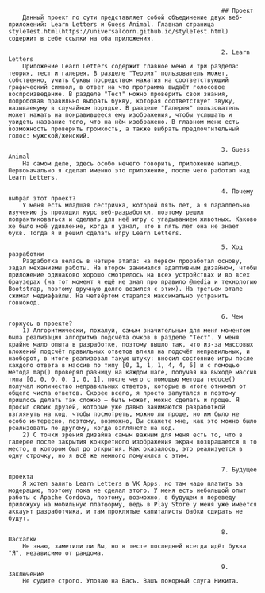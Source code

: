                                                                 ## Проект
        Данный проект по сути представляет собой объединение двух веб-приложений: Learn Letters и Guess Animal. Главная страница styleTest.html(https://universalcorn.github.io/styleTest.html) содержит в себе ссылки на оба приложения.

                                                                2. Learn Letters
        Приложение Learn Letters содержит главное меню и три раздела: теория, тест и галерея. В разделе "Теория" пользователь может, собственно, учить буквы посредством нажатия на соответствующий графический символ, в ответ на что программа выдаёт голосовое воспроизведение. В разделе "Тест" можно проверить свои знания, попробовав правильно выбрать букву, которая соответствует звуку, называемуму в случайном порядке. В разделе "Галерея" пользователь может нажать на понравившееся ему изображения, чтобы услышать и увидеть название того, что на нём изображено. В главном меню есть возможность проверить громкость, а также выбрать предпочтительный голос: мужской/женский.
        
                                                                3. Guess Animal
        На самом деле, здесь особо нечего говорить, приложение налицо. Первоначально я сделал именно это приложение, после чего работал над Learn Letters.
        
                                                                4. Почему выбрал этот проект?
        У меня есть младшая сестричка, которой пять лет, а я параллельно изучению js проходил курс веб-разработки, поэтому решил попрактиковаться и сделать для неё игру с угадыванием животных. Каково же было моё удивление, когда я узнал, что в пять лет она не знает букв. Тогда я и решил сделать игру Learn Letters.

                                                                5. Ход разработки
        Разработка велась в четыре этапа: на первом проработал основу, задал механизмы работы. На втором занимался адаптивным дизайном, чтобы приложение одинаково хорошо смотрелось на всех устройствах и во всех браузерах (на тот момент я ещё не знал про правило @media и технологию Bootstrap, поэтому вручную долго возился с этим). На третьем этапе сжимал медиафайлы. На четвёртом старался максимально устранить говнокод.
        
                                                                6. Чем горжусь в проекте?
        1) Алгоритмически, пожалуй, самым значительным для меня моментом была реализация алгоритма подсчёта очков в разделе "Тест". У меня крайне мало опыта в разработке, поэтому вышло так, что из-за массовых вложений подсчёт правильных ответов влиял на подсчёт неправильных, и наоборот, в итоге реализовал такую штуку: вносил состояние игры после каждого ответа в массив по типу [0, 1, 1, 1, 4, 4, 6] и с помощью метода map() проверял разницу на каждом шаге, получая на выходе массив типа [0, 0, 0, 0, 1, 0, 1], после чего с помощью метода reduce() получал количество неправильных ответов, которые в итоге отнимал от общего числа ответов. Скорее всего, я просто запутался и поэтому пришлось делать так сложно — быть может, можно сделать и проще. Я просил своих друзей, которые уже давно занимаются разработкой взглянуть на код, чтобы посмотреть, можно ли проще, но им было не особо интересно, поэтому, возможно, Вы скажете мне, как это можно было реализовать по-другому, когда взглянете на код.
        2) С точки зрения дизайна самым важным для меня есть то, что в галерее после закрытия конкретного изображения экран возвращается в то место, в котором был до открытия. Как оказалось, это реализуется в одну строчку, но я всё же немного помучился с этим.
        
                                                                7. Будущее проекта
        Я хотел залить Learn Letters в VK Apps, но там надо платить за модерацию, поэтому пока не сделал этого. У меня есть небольшой опыт работы с Apache Cordova, поэтому, возможно, в будущем я переведу приложуху на мобильную платформу, ведь в Play Store у меня уже имеется аккаунт разработчика, и там проклятые капиталисты бабки сдирать не будут.
        
                                                                8. Пасхалки
        Не знаю, заметили ли Вы, но в тесте последней всегда идёт буква "Я", независимо от рандома. 
        
                                                                9. Заключение
        Не судите строго. Уповаю на Васъ. Вашъ покорный слуга Никита.
